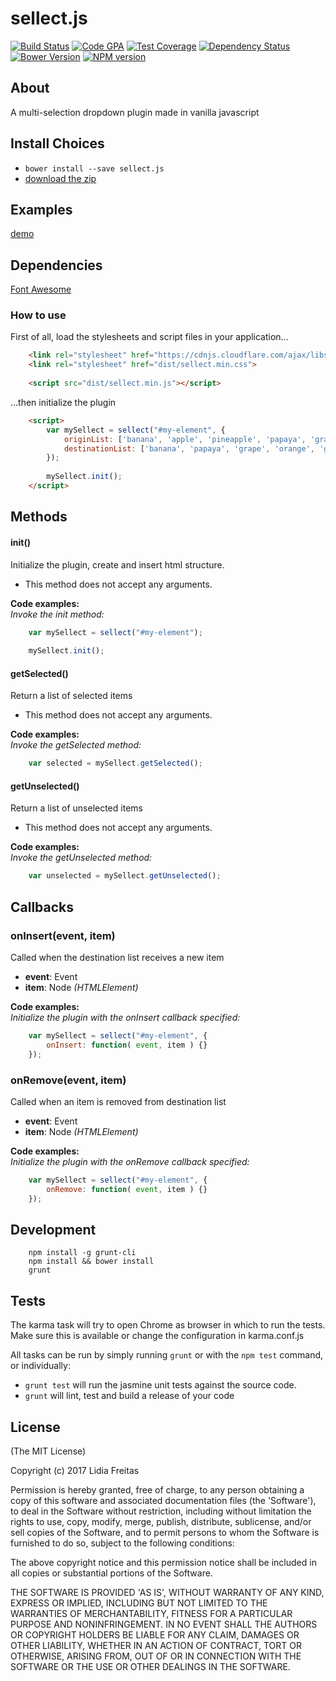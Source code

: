 # sellect.js
[![Build Status][build-image]][build-url]
[![Code GPA][gpa-image]][gpa-url]
[![Test Coverage][coverage-image]][coverage-url]
[![Dependency Status][depstat-image]][depstat-url]
[![Bower Version][bower-image]][bower-url]
[![NPM version][npm-image]][npm-url]

## About

A multi-selection dropdown plugin made in vanilla javascript


## Install Choices
- `bower install --save sellect.js`
- [download the zip](https://github.com/lidia-freitas/sellect.js/archive/master.zip)

## Examples
[demo]()

## Dependencies
[Font Awesome](http://fontawesome.io/)

### How to use
First of all, load the stylesheets and script files in your application...
```html
    <link rel="stylesheet" href="https://cdnjs.cloudflare.com/ajax/libs/font-awesome/4.7.0/css/font-awesome.css" />
    <link rel="stylesheet" href="dist/sellect.min.css">
  
    <script src="dist/sellect.min.js"></script>
```

...then initialize the plugin
```html
    <script>
        var mySellect = sellect("#my-element", {
            originList: ['banana', 'apple', 'pineapple', 'papaya', 'grape', 'orange', 'grapefruit', 'guava', 'watermelon', 'melon'],
            destinationList: ['banana', 'papaya', 'grape', 'orange', 'guava']
        });  
        
        mySellect.init();
    </script>
```
## Methods

#### init()
Initialize the plugin, create and insert html structure.  
- This method does not accept any arguments.

__Code examples:__  
_Invoke the init method:_  
```javascript
    var mySellect = sellect("#my-element");
   
    mySellect.init();
```

#### getSelected()
Return a list of selected items
- This method does not accept any arguments.

__Code examples:__  
_Invoke the getSelected method:_
```javascript
    var selected = mySellect.getSelected();
```

#### getUnselected()
Return a list of unselected items
- This method does not accept any arguments.

__Code examples:__  
_Invoke the getUnselected method:_
```javascript
    var unselected = mySellect.getUnselected();
```

## Callbacks

### onInsert(event, item)
Called when the destination list receives a new item  
- __event__: Event
- __item__: Node *(HTMLElement)*

__Code examples:__  
_Initialize the plugin with the onInsert callback specified:_
```javascript
    var mySellect = sellect("#my-element", {
        onInsert: function( event, item ) {}
    });
```

### onRemove(event, item)
Called when an item is removed from destination list    
- __event__: Event
- __item__: Node *(HTMLElement)*

__Code examples:__  
_Initialize the plugin with the onRemove callback specified:_
```javascript
    var mySellect = sellect("#my-element", {
        onRemove: function( event, item ) {}
    });
```

## Development
```text
    npm install -g grunt-cli
    npm install && bower install
    grunt
```

## Tests
The karma task will try to open Chrome as browser in which to run the tests. Make sure this is available or change the configuration in karma.conf.js

All tasks can be run by simply running `grunt` or with the `npm test` command, or individually:

  * `grunt test` will run the jasmine unit tests against the source code.
  * `grunt` will lint, test and build a release of your code

## License
(The MIT License)

Copyright (c) 2017 Lidia Freitas 

Permission is hereby granted, free of charge, to any person obtaining
a copy of this software and associated documentation files (the
'Software'), to deal in the Software without restriction, including
without limitation the rights to use, copy, modify, merge, publish,
distribute, sublicense, and/or sell copies of the Software, and to
permit persons to whom the Software is furnished to do so, subject to
the following conditions:

The above copyright notice and this permission notice shall be
included in all copies or substantial portions of the Software.

THE SOFTWARE IS PROVIDED 'AS IS', WITHOUT WARRANTY OF ANY KIND,
EXPRESS OR IMPLIED, INCLUDING BUT NOT LIMITED TO THE WARRANTIES OF
MERCHANTABILITY, FITNESS FOR A PARTICULAR PURPOSE AND NONINFRINGEMENT.
IN NO EVENT SHALL THE AUTHORS OR COPYRIGHT HOLDERS BE LIABLE FOR ANY
CLAIM, DAMAGES OR OTHER LIABILITY, WHETHER IN AN ACTION OF CONTRACT,
TORT OR OTHERWISE, ARISING FROM, OUT OF OR IN CONNECTION WITH THE
SOFTWARE OR THE USE OR OTHER DEALINGS IN THE SOFTWARE.



[build-url]: https://travis-ci.org/lidia-freitas/sellect.js
[build-image]: http://img.shields.io/travis/lidia-freitas/sellect.js.png

[gpa-url]: https://codeclimate.com/github/lidia-freitas/sellect.js
[gpa-image]: https://codeclimate.com/github/lidia-freitas/sellect.js.png

[coverage-url]: https://codeclimate.com/github/lidia-freitas/sellect.js/code?sort=covered_percent&sort_direction=desc
[coverage-image]: https://codeclimate.com/github/lidia-freitas/sellect.js/coverage.png

[depstat-url]: https://david-dm.org/lidia-freitas/sellect.js
[depstat-image]: https://david-dm.org/lidia-freitas/sellect.png?theme=shields.io

[issues-url]: https://github.com/lidia-freitas/sellect.js/issues
[issues-image]: http://img.shields.io/github/issues/lidia-freitas/sellect.png

[bower-url]: http://bower.io/search/?q=sellect.js
[bower-image]: https://badge.fury.io/bo/sellect.png

[downloads-url]: https://www.npmjs.org/package/sellect.js
[downloads-image]: http://img.shields.io/npm/dm/sellect.png

[npm-url]: https://www.npmjs.org/package/sellect.js
[npm-image]: https://badge.fury.io/js/sellect.png

